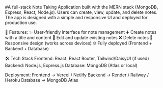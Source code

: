 #A full-stack Note Taking Application built with the MERN stack (MongoDB, Express, React, Node.js).
Users can create, view, update, and delete notes. The app is designed with a simple and 
responsive UI and deployed for production use.

🚀 Features:
✨ User-friendly interface for note management
➕ Create notes with a title and content
📝 Edit and update existing notes
❌ Delete notes
📱 Responsive design (works across devices)
🌐 Fully deployed (Frontend + Backend + Database)

🛠️ Tech Stack
Frontend: React, React Router, Tailwind/DaisyUI (if used)
Backend: Node.js, Express.js
Database: MongoDB (Atlas or local)

Deployment:
Frontend → Vercel / Netlify
Backend → Render / Railway / Heroku
Database → MongoDB Atlas
